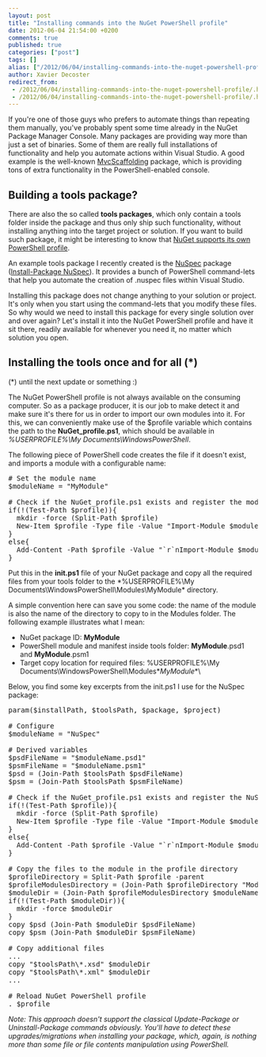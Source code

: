 ```yaml
---
layout: post
title: "Installing commands into the NuGet PowerShell profile"
date: 2012-06-04 21:54:00 +0200
comments: true
published: true
categories: ["post"]
tags: []
alias: ["/2012/06/04/installing-commands-into-the-nuget-powershell-profile/"]
author: Xavier Decoster
redirect_from:
 - /2012/06/04/installing-commands-into-the-nuget-powershell-profile/.html
 - /2012/06/04/installing-commands-into-the-nuget-powershell-profile/.html
---
```

<p>If you're one of those guys who prefers to automate things than repeating them manually, you've probably spent some time already in the NuGet Package Manager Console. Many packages are providing way more than just a set of binaries. Some of them are really full installations of functionality and help you automate actions within Visual Studio. A good example is the well-known <a href="http://nuget.org/packages/MvcScaffolding" target="_blank">MvcScaffolding</a> package, which is providing tons of extra functionality in the PowerShell-enabled console.</p>

<h2>Building a tools package?</h2>

<p>There are also the so called <strong>tools packages</strong>, which only contain a tools folder inside the package and thus only ship such functionality, without installing anything into the target project or solution. If you want to build such package, it might be interesting to know that <a href="http://docs.nuget.org/docs/start-here/Using-the-Package-Manager-Console#Setting_up_a_NuGet_Powershell_Profile" target="_blank">NuGet supports its own PowerShell profile</a>.</p>

<p>An example tools package I recently created is the <a href="https://github.com/myget/NuGetPackages/tree/master/NuSpec" target="_blank">NuSpec</a> package (<a href="http://nuget.org/packages/NuSpec" target="_blank">Install-Package NuSpec</a>). It provides a bunch of PowerShell command-lets that help you automate the creation of .nuspec files within Visual Studio.</p>

<p>Installing this package does not change anything to your solution or project. It's only when you start using the command-lets that you modify these files. So why would we need to install this package for every single solution over and over again? Let's install it into the NuGet PowerShell profile and have it sit there, readily available for whenever you need it, no matter which solution you open.</p>

<h2>Installing the tools once and for all (*)</h2>

<p>(*) until the next update or something :)</p>

<p>The NuGet PowerShell profile is not always available on the consuming computer. So as a package producer, it is our job to make detect it and make sure it's there for us in order to import our own modules into it. For this, we can conveniently make use of the $profile variable which contains the path to the <strong>NuGet_profile.ps1</strong>, which should be available in <em>%USERPROFILE%\My Documents\WindowsPowerShell</em>.</p>

<p>The following piece of PowerShell code creates the file if it doesn't exist, and imports a module with a configurable name:</p>

<pre class="brush: powershell;auto-links:false;"># Set the module name
$moduleName = "MyModule"

# Check if the NuGet_profile.ps1 exists and register the module
if(!(Test-Path $profile)){
  mkdir -force (Split-Path $profile)
  New-Item $profile -Type file -Value "Import-Module $moduleName"
}
else{
  Add-Content -Path $profile -Value "`r`nImport-Module $moduleName"
}</pre>

<p>Put this in the <strong>init.ps1</strong> file of your NuGet package and copy all the required files from your tools folder to the *%USERPROFILE%\My Documents\WindowsPowerShell\Modules\MyModule* directory.</p>

<p>A simple convention here can save you some code: the name of the module is also the name of the directory to copy to in the Modules folder. The following example illustrates what I mean:</p>

<ul>
<li>NuGet package ID: <strong>MyModule</strong></li>
<li>PowerShell module and manifest inside tools folder: <strong>MyModule</strong>.psd1 and <strong>MyModule</strong>.psm1</li>
<li>Target copy location for required files: %USERPROFILE%\My Documents\WindowsPowerShell\Modules*<em>MyModule</em>*\</li>
</ul>

<p>Below, you find some key excerpts from the init.ps1 I use for the NuSpec package:</p>

<pre class="brush: powershell;gutter:false;toolbar:false;">param($installPath, $toolsPath, $package, $project)

# Configure
$moduleName = "NuSpec"

# Derived variables
$psdFileName = "$moduleName.psd1"
$psmFileName = "$moduleName.psm1"
$psd = (Join-Path $toolsPath $psdFileName)
$psm = (Join-Path $toolsPath $psmFileName)

# Check if the NuGet_profile.ps1 exists and register the NuSpec.psd1 module
if(!(Test-Path $profile)){
  mkdir -force (Split-Path $profile)
  New-Item $profile -Type file -Value "Import-Module $moduleName"
}
else{
  Add-Content -Path $profile -Value "`r`nImport-Module $moduleName"
}

# Copy the files to the module in the profile directory
$profileDirectory = Split-Path $profile -parent
$profileModulesDirectory = (Join-Path $profileDirectory "Modules")
$moduleDir = (Join-Path $profileModulesDirectory $moduleName)
if(!(Test-Path $moduleDir)){
  mkdir -force $moduleDir
}
copy $psd (Join-Path $moduleDir $psdFileName)
copy $psm (Join-Path $moduleDir $psmFileName)

# Copy additional files
...
copy "$toolsPath\*.xsd" $moduleDir
copy "$toolsPath\*.xml" $moduleDir
...

# Reload NuGet PowerShell profile
. $profile</pre>

<p><em>Note: This approach doesn't support the classical Update-Package or Uninstall-Package commands obviously. You'll have to detect these upgrades/migrations when installing your package, which, again, is nothing more than some file or file contents manipulation using PowerShell.</em></p>
